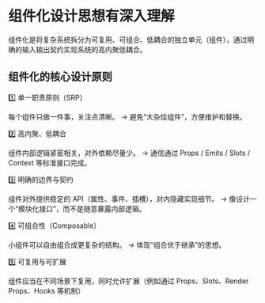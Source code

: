 # 组件化设计思想有深入理解

组件化是将复杂系统拆分为可复用、可组合、低耦合的独立单元（组件），通过明确的输入输出契约实现系统的高内聚低耦合。

## 组件化的核心设计原则

1️⃣ 单一职责原则（SRP）

每个组件只做一件事，关注点清晰。
→ 避免“大杂烩组件”，方便维护和替换。

2️⃣ 高内聚、低耦合

组件内部逻辑紧密相关，对外依赖尽量少。
→ 通信通过 Props / Emits / Slots / Context 等标准接口完成。

3️⃣ 明确的边界与契约

组件对外提供稳定的 API（属性、事件、插槽），对内隐藏实现细节。
→ 像设计一个“模块化接口”，而不是随意暴露内部逻辑。

4️⃣ 可组合性（Composable）

小组件可以自由组合成更复杂的结构。
→ 体现“组合优于继承”的思想。

5️⃣ 可复用与可扩展

组件应当在不同场景下复用，同时允许扩展（例如通过 Props、Slots、Render Props、Hooks 等机制）
